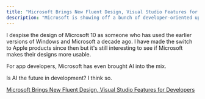 ```yaml
---
title: "Microsoft Brings New Fluent Design, Visual Studio Features for Developers"
description: "Microsoft is showing off a bunch of developer-oriented updates to Azure, and its developer products and tools at Build 2018"
---
```


I despise the design of Microsoft 10 as someone who has used the earlier versions of Windows and Microsoft a decade ago. I have made the switch to Apple products since then but it's still interesting to see if Microsoft makes their designs more usable.


For app developers, Microsoft has even brought AI into the mix.


Is AI the future in development? I think so.

<a href="https://www.thurrott.com/dev/158594/microsoft-brings-new-fluent-design-visual-studio-features-developers">Microsoft Brings New Fluent Design, Visual Studio Features for Developers</a>


